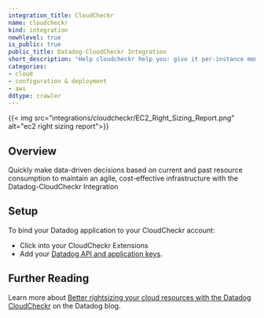 ```yaml
---
integration_title: CloudCheckr
name: cloudcheckr
kind: integration
newhlevel: true
is_public: true
public_title: Datadog-CloudCheckr Integration
short_description: "Help cloudcheckr help you: give it per-instance memory metrics from Datadog"
categories:
- cloud
- configuration & deployment
- aws
ddtype: crawler
---
```


{{< img src="integrations/cloudcheckr/EC2_Right_Sizing_Report.png" alt="ec2 right sizing report">}}

## Overview

Quickly make data-driven decisions based on current and past resource consumption to maintain an agile, cost-effective infrastructure with the Datadog-CloudCheckr Integration

## Setup

To bind your Datadog application to your CloudCheckr account:

* Click into your CloudCheckr Extensions
* Add your [Datadog API and application keys][1].

## Further Reading

Learn more about [Better rightsizing your cloud resources with the Datadog CloudCheckr][2] on the Datadog blog.

[1]: https://app.datadoghq.com/account/settings#api
[2]: https://www.datadoghq.com/blog/rightsizing-cloudcheckr/
